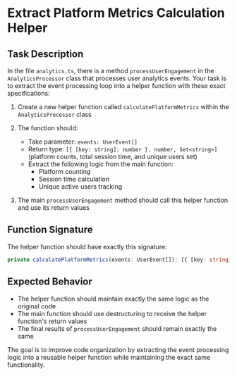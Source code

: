# Extract Platform Metrics Calculation Helper

## Task Description

In the file `analytics.ts`, there is a method `processUserEngagement` in the `AnalyticsProcessor` class that processes user analytics events. Your task is to extract the event processing loop into a helper function with these exact specifications:

1. Create a new helper function called `calculatePlatformMetrics` within the `AnalyticsProcessor` class
2. The function should:
   - Take parameter: `events: UserEvent[]`
   - Return type: `[{ [key: string]: number }, number, Set<string>]` (platform counts, total session time, and unique users set)
   - Extract the following logic from the main function:
     - Platform counting
     - Session time calculation
     - Unique active users tracking

3. The main `processUserEngagement` method should call this helper function and use its return values

## Function Signature

The helper function should have exactly this signature:
```typescript
private calculatePlatformMetrics(events: UserEvent[]): [{ [key: string]: number }, number, Set<string>]
```

## Expected Behavior

- The helper function should maintain exactly the same logic as the original code
- The main function should use destructuring to receive the helper function's return values
- The final results of `processUserEngagement` should remain exactly the same

The goal is to improve code organization by extracting the event processing logic into a reusable helper function while maintaining the exact same functionality.